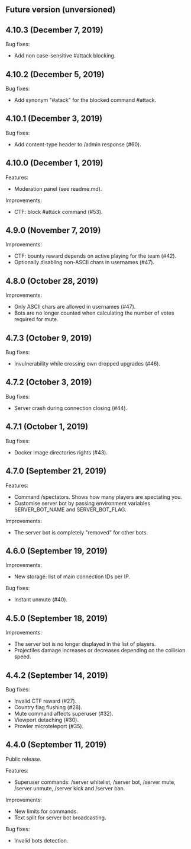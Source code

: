 ## Future version (unversioned)

## 4.10.3 (December 7, 2019)

Bug fixes:

- Add non case-sensitive #attack blocking.

## 4.10.2 (December 5, 2019)

Bug fixes:

- Add synonym "#atack" for the blocked command #attack.

## 4.10.1 (December 3, 2019)

Bug fixes:

- Add content-type header to /admin response (#60).

## 4.10.0 (December 1, 2019)

Features:

- Moderation panel (see readme.md).

Improvements:

- CTF: block #attack command (#53).

## 4.9.0 (November 7, 2019)

Improvements:

- CTF: bounty reward depends on active playing for the team (#42).
- Optionally disabling non-ASCII chars in usernames (#47).

## 4.8.0 (October 28, 2019)

Improvements:

- Only ASCII chars are allowed in usernames (#47).
- Bots are no longer counted when calculating the number of votes required for mute.

## 4.7.3 (October 9, 2019)

Bug fixes:

- Invulnerability while crossing own dropped upgrades (#46).

## 4.7.2 (October 3, 2019)

Bug fixes:

- Server crash during connection closing (#44).

## 4.7.1 (October 1, 2019)

Bug fixes:

- Docker image directories rights (#43).

## 4.7.0 (September 21, 2019)

Features:

- Command /spectators. Shows how many players are spectating you.
- Customise server bot by passing environment variables SERVER_BOT_NAME and SERVER_BOT_FLAG.

Improvements:

- The server bot is completely "removed" for other bots.

## 4.6.0 (September 19, 2019)

Improvements:

- New storage: list of main connection IDs per IP.

Bug fixes:

- Instant unmute (#40).

## 4.5.0 (September 18, 2019)

Improvements:

- The server bot is no longer displayed in the list of players.
- Projectiles damage increases or decreases depending on the collision speed.

## 4.4.2 (September 14, 2019)

Bug fixes:

- Invalid CTF reward (#27).
- Country flag flushing (#28).
- Mute command affects superuser (#32).
- Viewport detaching (#30).
- Prowler microteleport (#35).

## 4.4.0 (September 11, 2019)

Public release.

Features:

- Superuser commands: /server whitelist, /server bot, /server mute, /server unmute, /server kick and /server ban.

Improvements:

- New limits for commands.
- Text split for server bot broadcasting.

Bug fixes:

- Invalid bots detection.
